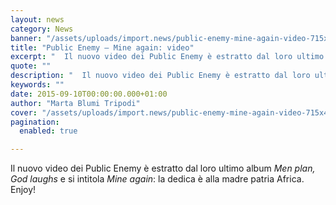 ```yaml
---
layout: news
category: News
banner: "/assets/uploads/import.news/public-enemy-mine-again-video-715x402.jpg"
title: "Public Enemy – Mine again: video"
excerpt: "  Il nuovo video dei Public Enemy è estratto dal loro ultimo album Men plan, God laughs e si intitola Mine again: la dedica è alla madre patria Africa. Enjoy!"
quote: ""
description: "  Il nuovo video dei Public Enemy è estratto dal loro ultimo album Men plan, God laughs e si intitola Mine again: la dedica è alla madre patria Africa. Enjoy!"
keywords: ""
date: 2015-09-10T00:00:00.000+01:00
author: "Marta Blumi Tripodi"
cover: "/assets/uploads/import.news/public-enemy-mine-again-video-715x402.jpg"
pagination:
  enabled: true

---
```


Il nuovo video dei Public Enemy è estratto dal loro ultimo album _Men plan, God laughs_ e si intitola _Mine again_: la dedica è alla madre patria Africa. Enjoy!